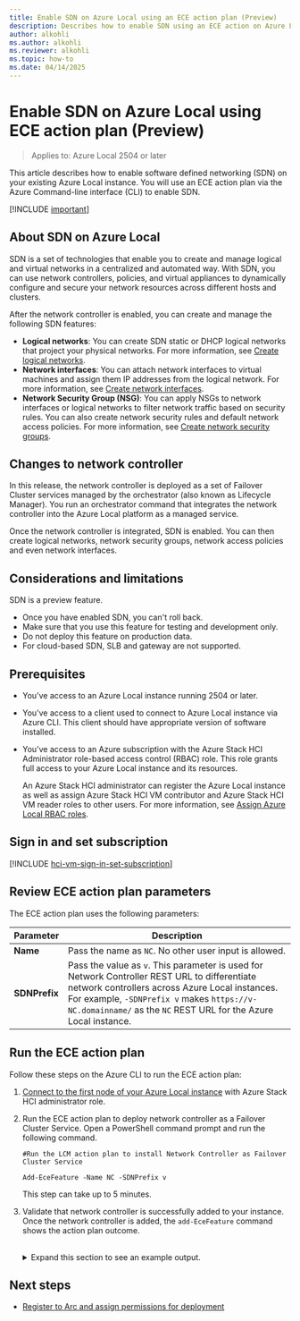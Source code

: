 ```yaml
---
title: Enable SDN on Azure Local using an ECE action plan (Preview)
description: Describes how to enable SDN using an ECE action on Azure Local (Preview).
author: alkohli
ms.author: alkohli
ms.reviewer: alkohli
ms.topic: how-to
ms.date: 04/14/2025
---
```


# Enable SDN on Azure Local using ECE action plan (Preview)

> Applies to: Azure Local 2504 or later

This article describes how to enable software defined networking (SDN) on your existing Azure Local instance. You will use an ECE action plan via the Azure Command-line interface (CLI) to enable SDN.

[!INCLUDE [important](../includes/hci-preview.md)]

## About SDN on Azure Local

SDN is a set of technologies that enable you to create and manage logical and virtual networks in a centralized and automated way. With SDN, you can use network controllers, policies, and virtual appliances to dynamically configure and secure your network resources across different hosts and clusters.

After the network controller is enabled, you can create and manage the following SDN features:

- **Logical networks**: You can create SDN static or DHCP logical networks that project your physical networks. For more information, see [Create logical networks](../manage/create-logical-networks.md).
- **Network interfaces**: You can attach network interfaces to virtual machines and assign them IP addresses from the logical network. For more information, see [Create network interfaces](../manage/create-network-interfaces.md).
- **Network Security Group (NSG)**: You can apply NSGs to network interfaces or logical networks to filter network traffic based on security rules. You can also create network security rules and default network access policies. For more information, see [Create network security groups](../manage/create-network-security-groups.md).

## Changes to network controller

In this release, the network controller is deployed as a set of Failover Cluster services managed by the orchestrator (also known as Lifecycle Manager). You run an orchestrator command that integrates the network controller into the Azure Local platform as a managed service.

Once the network controller is integrated, SDN is enabled. You can then create logical networks, network security groups, network access policies and even network interfaces.

## Considerations and limitations

SDN is a preview feature.

- Once you have enabled SDN, you can't roll back.
- Make sure that you use this feature for testing and development only.
- Do not deploy this feature on production data.
- For cloud-based SDN, SLB and gateway are not supported.

## Prerequisites

- You’ve access to an Azure Local instance running 2504 or later.
- You’ve access to a client used to connect to Azure Local instance via Azure CLI. This client should have appropriate version of software installed.
- You’ve access to an Azure subscription with the Azure Stack HCI Administrator role-based access control (RBAC) role. This role grants full access to your Azure Local instance and its resources.

    An Azure Stack HCI administrator can register the Azure Local instance as well as assign Azure Stack HCI VM contributor and Azure Stack HCI VM reader roles to other users. For more information, see [Assign Azure Local RBAC roles](../manage/assign-vm-rbac-roles.md#about-builtin-rbac-roles).

## Sign in and set subscription

[!INCLUDE [hci-vm-sign-in-set-subscription](../includes/hci-vm-sign-in-set-subscription.md)]

## Review ECE action plan parameters

The ECE action plan uses the following parameters:


| Parameter  | Description  |
|---------|---------|
|**Name**   | Pass the name as `NC`. No other user input is allowed.         |
|**SDNPrefix**     | Pass the value as `v`. This parameter is used for Network Controller REST URL to differentiate network controllers across Azure Local instances. <br> For example, `-SDNPrefix v` makes `https://v-NC.domainname/` as the `NC` REST URL for the Azure Local instance.         |


## Run the ECE action plan

Follow these steps on the Azure CLI to run the ECE action plan:

1. [Connect to the first node of your Azure Local instance](../manage/azure-arc-vm-management-prerequisites.md#connect-to-the-system-directly) with Azure Stack HCI administrator role.
1. Run the ECE action plan to deploy network controller as a Failover Cluster Service. Open a PowerShell command prompt and run the following command.

    ```azurecli
    #Run the LCM action plan to install Network Controller as Failover Cluster Service
    
    Add-EceFeature -Name NC -SDNPrefix v
    ```

    This step can take up to 5 minutes.

1. Validate that network controller is successfully added to your instance. Once the network controller is added, the `add-EceFeature` command shows the action plan outcome.
    <br></br>
    <details>
    <summary>Expand this section to see an example output.</summary>

    ```output

    [Machine1]: PS C:\DeploymentUser> az account set --subscription <Subscription ID>
    [Machine1]: PS C:\DeploymentUser> Add-EceFeature -Name NC -SDNPrefix v
    Start                  End                    Duration    Type   Status  Name                                                                                         
    -----                  ---                    --------    ----   ------  ----                                                                                         
    03/11/2025 10:29:52 PM 03/11/2025 10:31:13 PM 00.00:01:20 Action Success └─(A)CleanNCSecret                                                                           
    03/11/2025 10:29:52 PM 03/11/2025 10:31:13 PM 00.00:01:20 Step   Success   └─(S)1 Parallel per-node operation top step                                                
    SNIPPED			SNIPPED			SNIPPED
    03/11/2025 10:29:52 PM 03/11/2025 10:31:12 PM 00.00:01:20 Step   Success         └─(S)1.1 Clean up NC secrets                                                         
    03/11/2025 10:29:52 PM 03/11/2025 10:31:12 PM 00.00:01:20 Task   Success           └─(T)[RemoteNode=Machine2>] Role=Cloud\Fabric\NC Interface=CleanNCRestSecret  

    InstanceID     : <Instance1 ID>
    ActionTypeName : CleanNCSecret
    Status         : Completed
    StartDateTime  : 3/11/2025 10:29:51 PM
    EndDateTime    : 3/11/2025 10:31:18 PM
    
    Start                  End                    Duration    Type   Status  Name                                                                                    
    -----                  ---                    --------    ----   ------  ----                                                                                    
    03/11/2025 10:31:52 PM 03/11/2025 10:31:57 PM 00.00:00:04 Action Success └─(A)GenerateCertificates                                                               
    03/11/2025 10:31:52 PM 03/11/2025 10:31:57 PM 00.00:00:04 Step   Success   └─(S)1 Generate NC Rest certificate                                                   
    03/11/2025 10:31:52 PM 03/11/2025 10:31:57 PM 00.00:00:04 Task   Success     └─(T)Role=Cloud\Infrastructure\ASCA Interface=GenerateSSLCertificatesForNCDeployment
    
    InstanceID     : <Instance2 ID>
    ActionTypeName : GenerateCertificates
    Status         : Completed
    StartDateTime  : 3/11/2025 10:31:52 PM
    EndDateTime    : 3/11/2025 10:32:02 PM
    
    Start       End       Duration    Type   Status Name                                                                                                                   
    -----                  ---                    --------    ----   ------  ----                                                                                                                   
    03/11/2025 10:32:53 PM 03/11/2025 10:41:50 PM 00.00:08:57 Action Success └─(A)EnableMOCSDN                                                                                                      
    03/11/2025 10:32:53 PM 03/11/2025 10:41:50 PM 00.00:08:57 Step   Success   └─(S)1 FCNC deployment and MOC hydration.                                                                            
    03/11/2025 10:32:53 PM 03/11/2025 10:41:50 PM 00.00:08:57 Task   Success     └─(T)Role=Cloud\Fabric\NC Action=DeployFCNCHydrateMOC                                                              
    
    SNIPPED			SNIPPED			SNIPPED           
                           
    03/11/2025 10:40:19 PM 03/11/2025 10:40:25 PM 00.00:00:06 Step   Success         │                 │           ├─(S)1 Check Firewall Rules                                                     
    03/11/2025 10:40:19 PM 03/11/2025 10:40:25 PM 00.00:00:06 Task   Success         │                 │           │ └─(T)Role=Cloud\Fabric\NC Interface=VerifyNCFirewallRulesEnabled               
    03/11/2025 10:40:25 PM 03/11/2025 10:40:32 PM 00.00:00:06 Step   Success         │                 │           └─(S)2 Check VM switch extension is enabled                                     
    03/11/2025 10:40:25 PM 03/11/2025 10:40:32 PM 00.00:00:06 Task   Success         │                 │             └─(T)Role=Cloud\Fabric\NC Interface=VerifyNCVMSwitchExtensionEnabled           
    03/11/2025 10:41:13 PM 03/11/2025 10:41:21 PM 00.00:00:07 Step   Success         │                 └─(S)1.1.0.9.2 VerifyNCResources                                                            
    03/11/2025 10:41:13 PM 03/11/2025 10:41:21 PM 00.00:00:07 Task   Success         │                   └─(T)Role=Cloud\Fabric\NC Interface=VerifyNCResources                                      
    03/11/2025 10:41:21 PM 03/11/2025 10:41:50 PM 00.00:00:29 Step   Success         └─(S)1.2 Enable FCNC SDN for MOC                                                                              
    03/11/2025 10:41:21 PM 03/11/2025 10:41:50 PM 00.00:00:29 Task   Success           └─(T)Role=Cloud\Fabric\NC Action=SetMOCSDNEnabled                                                            
    03/11/2025 10:41:21 PM 03/11/2025 10:41:50 PM 00.00:00:29 Action Success             └─(A)SetMOCSDNEnabled                                                                                      
    03/11/2025 10:41:21 PM 03/11/2025 10:41:43 PM 00.00:00:22 Step   Success               ├─(S)1.2.1 Enable FCNC SDN for MOC                                                                      
    03/11/2025 10:41:21 PM 03/11/2025 10:41:43 PM 00.00:00:22 Task   Success               │ └─(T)Role=Cloud\Fabric\NC Interface=EnableSDNForMOC                                                    
    03/11/2025 10:41:43 PM 03/11/2025 10:41:50 PM 00.00:00:07 Step   Success               └─(S)1.2.2 Flag FCNC deployed                                                                            
    03/11/2025 10:41:43 PM 03/11/2025 10:41:50 PM 00.00:00:07 Task   Success                 └─(T)Role=Cloud\Fabric\NC Interface=SetFCNCCompleteMOCHydrated                  
                           
    InstanceID     : 138bfd53-322b-4835-b522-21d5ebae2f8d
    ActionTypeName : EnableMOCSDN
    Status         : Completed
    StartDateTime  : 3/11/2025 10:32:52 PM
    EndDateTime    : 3/11/2025 10:41:55 PM
    
    VERBOSE: Full XML progress log file located at: C:\MASLogs\EnableMOCSDN.2025-03-11.22-32-52
    WARNING: Unable to find volume with label Deployment
    VERBOSE: SDN Network Controller URL is https://v-NC.s45r2305.masd.stbtest.microsoft.com/
    VERBOSE: Enabling SDN for MOC completed.
    0
    VERBOSE: Transcript stopped at C:\MASLogs\Add-EceFeature.2025-03-11.22-29-49
    
    [Machine1]: PS C:\DeploymentUser>

    ```
    </details>
    
## Next steps

- [Register to Arc and assign permissions for deployment](deployment-arc-register-server-permissions.md)
